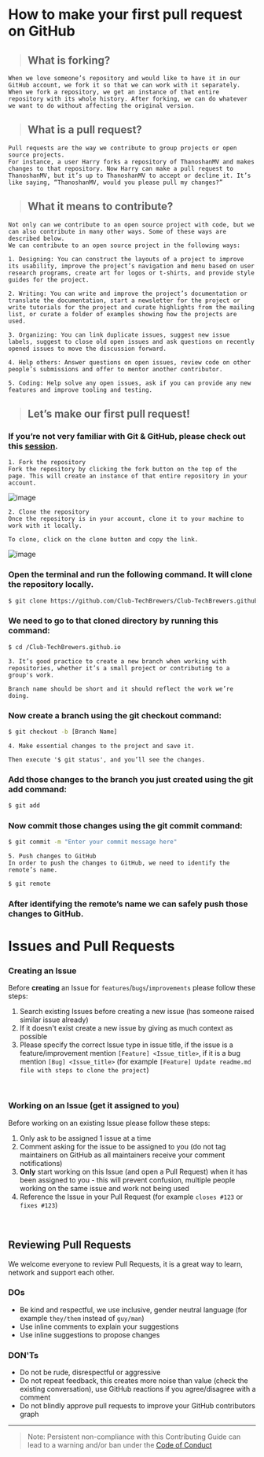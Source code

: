 # How to make your first pull request on GitHub

>## What is forking?
```text
When we love someone’s repository and would like to have it in our GitHub account, we fork it so that we can work with it separately.
When we fork a repository, we get an instance of that entire repository with its whole history. After forking, we can do whatever we want to do without affecting the original version.
```
>## What is a pull request?
```text
Pull requests are the way we contribute to group projects or open source projects.
For instance, a user Harry forks a repository of ThanoshanMV and makes changes to that repository. Now Harry can make a pull request to ThanoshanMV, but it’s up to ThanoshanMV to accept or decline it. It’s like saying, “ThanoshanMV, would you please pull my changes?”
```
>## What it means to contribute?
```text
Not only can we contribute to an open source project with code, but we can also contribute in many other ways. Some of these ways are described below.
We can contribute to an open source project in the following ways:

1. Designing: You can construct the layouts of a project to improve its usability, improve the project’s navigation and menu based on user research programs, create art for logos or t-shirts, and provide style guides for the project.

2. Writing: You can write and improve the project’s documentation or translate the documentation, start a newsletter for the project or write tutorials for the project and curate highlights from the mailing list, or curate a folder of examples showing how the projects are used.

3. Organizing: You can link duplicate issues, suggest new issue labels, suggest to close old open issues and ask questions on recently opened issues to move the discussion forward.

4. Help others: Answer questions on open issues, review code on other people’s submissions and offer to mentor another contributor.

5. Coding: Help solve any open issues, ask if you can provide any new features and improve tooling and testing.
```
>## Let’s make our first pull request!

### If you’re not very familiar with Git & GitHub, please check out this [session](https://www.youtube.com/watch?v=t9X_PDOJyCI).

```text
1. Fork the repository
Fork the repository by clicking the fork button on the top of the page. This will create an instance of that entire repository in your account.
```
![image](https://user-images.githubusercontent.com/74014564/195529456-1e5cedc1-e35a-4c36-bfad-56a8e34981f6.png)

```text
2. Clone the repository
Once the repository is in your account, clone it to your machine to work with it locally.

To clone, click on the clone button and copy the link.
```
![image](https://user-images.githubusercontent.com/74014564/195530330-e3634931-fcba-4bb2-9c2c-a63f716a3804.png)

### Open the terminal and run the following command. It will clone the repository locally.

```bash
$ git clone https://github.com/Club-TechBrewers/Club-TechBrewers.github.io.git
```
### We need to go to that cloned directory by running this command:
```bash
$ cd /Club-TechBrewers.github.io
```
```text
3. It’s good practice to create a new branch when working with repositories, whether it’s a small project or contributing to a group's work.

Branch name should be short and it should reflect the work we’re doing.
```
### Now create a branch using the git checkout command:

```bash
$ git checkout -b [Branch Name]
```
```text
4. Make essential changes to the project and save it.

Then execute '$ git status', and you’ll see the changes.
``` 
### Add those changes to the branch you just created using the git add command:

```bash
$ git add
```
### Now commit those changes using the git commit command:
```bash
$ git commit -m "Enter your commit message here" 
```
```text
5. Push changes to GitHub
In order to push the changes to GitHub, we need to identify the remote’s name.
```
```bash
$ git remote
```
### After identifying the remote’s name we can safely push those changes to GitHub.


# Issues and Pull Requests

### Creating an Issue

Before **creating** an Issue for `features`/`bugs`/`improvements` please follow these steps:

1. Search existing Issues before creating a new issue (has someone raised similar issue already)
1. If it doesn't exist create a new issue by giving as much context as possible
1. Please specify the correct Issue type in issue title, if the issue is a feature/improvement mention `[Feature] <Issue_title>`, if it is a bug mention `[Bug] <Issue_title>` (for example `[Feature] Update readme.md file with steps to clone the project`)
<br>

### Working on an Issue (get it assigned to you)

Before working on an existing Issue please follow these steps:

1. Only ask to be assigned 1 issue at a time
1. Comment asking for the issue to be assigned to you (do not tag maintainers on GitHub as all maintainers receive your comment notifications)
1. **Only** start working on this Issue (and open a Pull Request) when it has been assigned to you - this will prevent confusion, multiple people working on the same issue and work not being used
1. Reference the Issue in your Pull Request (for example `closes #123` or `fixes #123`)
<br>

## Reviewing Pull Requests

We welcome everyone to review Pull Requests, it is a great way to learn, network and support each other.

### DOs

- Be kind and respectful, we use inclusive, gender neutral language (for example `they/them` instead of `guy/man`)
- Use inline comments to explain your suggestions
- Use inline suggestions to propose changes

### DON'Ts

- Do not be rude, disrespectful or aggressive
- Do not repeat feedback, this creates more noise than value (check the existing conversation), use GitHub reactions if you agree/disagree with a comment
- Do not blindly approve pull requests to improve your GitHub contributors graph

---

> Note: Persistent non-compliance with this Contributing Guide can lead to a warning and/or ban under the [Code of Conduct](https://github.com/Club-TechBrewers/Club-TechBrewers.github.io/blob/main/CODE_OF_CONDUCT.md)
